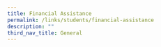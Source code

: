 ```yaml
---
title: Financial Assistance
permalink: /links/students/financial-assistance
description: ""
third_nav_title: General
---
```

